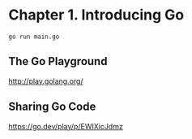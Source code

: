 # Chapter 1. Introducing Go #

```shell
go run main.go 
```

## The Go Playground ##

<http://play.golang.org/>


## Sharing Go Code ##

<https://go.dev/play/p/EWIXicJdmz>

